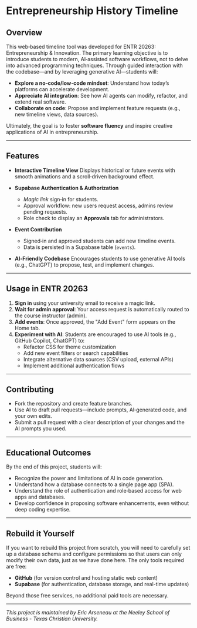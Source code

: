 # Entrepreneurship History Timeline

## Overview

This web‑based timeline tool was developed for ENTR 20263: Entrepreneurship & Innovation. The primary learning objective is to introduce students to modern, AI‑assisted software workflows, not to delve into advanced programming techniques. Through guided interaction with the codebase—and by leveraging generative AI—students will:

- **Explore a no‑code/low‑code mindset**: Understand how today’s platforms can accelerate development.
- **Appreciate AI integration**: See how AI agents can modify, refactor, and extend real software.
- **Collaborate on code**: Propose and implement feature requests (e.g., new timeline views, data sources).

Ultimately, the goal is to foster **software fluency** and inspire creative applications of AI in entrepreneurship.

---

## Features

- **Interactive Timeline View**  Displays historical or future events with smooth animations and a scroll‑driven background effect.

- **Supabase Authentication & Authorization**

  - *Magic link* sign‑in for students.
  - Approval workflow: new users request access, admins review pending requests.
  - Role check to display an **Approvals** tab for administrators.

- **Event Contribution**

  - Signed‑in and approved students can add new timeline events.
  - Data is persisted in a Supabase table (`events`).

- **AI‑Friendly Codebase**  Encourages students to use generative AI tools (e.g., ChatGPT) to propose, test, and implement changes.

---

## Usage in ENTR 20263

1. **Sign in** using your university email to receive a magic link.
2. **Wait for admin approval**: Your access request is automatically routed to the course instructor (admin).
3. **Add events**: Once approved, the "Add Event" form appears on the Home tab.
4. **Experiment with AI**: Students are encouraged to use AI tools (e.g., GitHub Copilot, ChatGPT) to:
   - Refactor CSS for theme customization
   - Add new event filters or search capabilities
   - Integrate alternative data sources (CSV upload, external APIs)
   - Implement additional authentication flows

---

## Contributing

- Fork the repository and create feature branches.
- Use AI to draft pull requests—include prompts, AI‑generated code, and your own edits.
- Submit a pull request with a clear description of your changes and the AI prompts you used.

---

## Educational Outcomes

By the end of this project, students will:

- Recognize the power and limitations of AI in code generation.
- Understand how a database connects to a single page app (SPA).
- Understand the role of authentication and role‑based access for web apps and databases.
- Develop confidence in proposing software enhancements, even without deep coding expertise.

---

## Rebuild it Yourself

If you want to rebuild this project from scratch, you will need to carefully set up a database schema and configure permissions so that users can only modify their own data, just as we have done here. The only tools required are free:

- **GitHub** (for version control and hosting static web content)
- **Supabase** (for authentication, database storage, and real-time updates)

Beyond those free services, no additional paid tools are necessary.

---

*This project is maintained by Eric Arseneau at the Neeley School of Business - Texas Christian University.*
